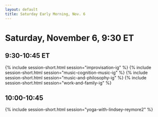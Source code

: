 ```yaml
---
layout: default
title: Saturday Early Morning, Nov. 6
---
```


# Saturday, November 6, 9:30 ET


## 9:30-10:45 ET

{% include session-short.html session="improvisation-ig" %}
{% include session-short.html session="music-cognition-music-ig" %}
{% include session-short.html session="music-and-philosophy-ig" %}
{% include session-short.html session="work-and-family-ig" %}

## 10:00-10:45
{% include session-short.html session="yoga-with-lindsey-reymore2" %}





